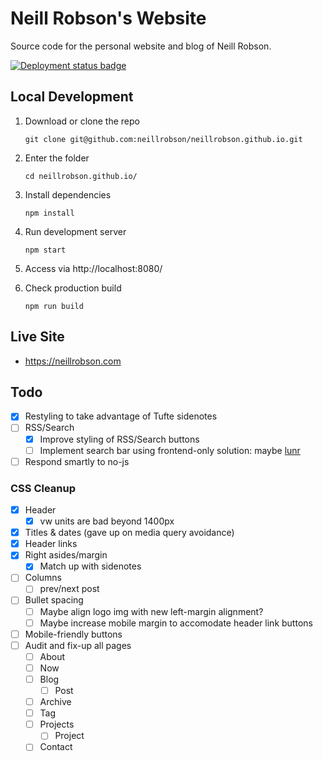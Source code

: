 # Neill Robson's Website

Source code for the personal website and blog of Neill Robson.

[![Deployment status badge](https://github.com/neillrobson/neillrobson.github.io/workflows/Publish%20Website/badge.svg)](https://github.com/neillrobson/neillrobson.github.io/actions)

## Local Development

1. Download or clone the repo

    ```
    git clone git@github.com:neillrobson/neillrobson.github.io.git
    ```

2. Enter the folder

    ```
    cd neillrobson.github.io/
    ```

3. Install dependencies

    ```
    npm install
    ```

4. Run development server

    ```
    npm start
    ```

5. Access via http://localhost:8080/

6. Check production build

    ```
    npm run build
    ```

## Live Site

-   https://neillrobson.com

## Todo

-   [x] Restyling to take advantage of Tufte sidenotes
-   [ ] RSS/Search
    -   [x] Improve styling of RSS/Search buttons
    -   [ ] Implement search bar using frontend-only solution: maybe [lunr](https://lunrjs.com)
-   [ ] Respond smartly to no-js

### CSS Cleanup

- [x] Header
  - [x] vw units are bad beyond 1400px
- [x] Titles & dates (gave up on media query avoidance)
- [x] Header links
- [x] Right asides/margin
  - [x] Match up with sidenotes
- [ ] Columns
  - [ ] prev/next post
- [ ] Bullet spacing
  - [ ] Maybe align logo img with new left-margin alignment?
  - [ ] Maybe increase mobile margin to accomodate header link buttons
- [ ] Mobile-friendly buttons
- [ ] Audit and fix-up all pages
  - [ ] About
  - [ ] Now
  - [ ] Blog
    - [ ] Post
  - [ ] Archive
  - [ ] Tag
  - [ ] Projects
    - [ ] Project
  - [ ] Contact
